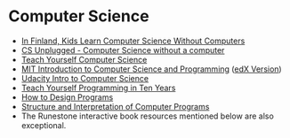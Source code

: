 # Computer Science

* [In Finland, Kids Learn Computer Science Without Computers](https://www.theatlantic.com/education/archive/2017/02/teaching-computer-science-without-computers/517548/)
* [CS Unplugged - Computer Science without a computer](http://csunplugged.org/)
* [Teach Yourself Computer Science](https://teachyourselfcs.com/)
* [MIT Introduction to Computer Science and Programming](https://ocw.mit.edu/courses/electrical-engineering-and-computer-science/6-00sc-introduction-to-computer-science-and-programming-spring-2011/) ([edX Version](https://www.edx.org/course/introduction-computer-science-mitx-6-00-1x-9))
* [Udacity Intro to Computer Science](https://www.udacity.com/course/intro-to-computer-science--cs101)
* [Teach Yourself Programming in Ten Years](http://www.norvig.com/21-days.html)
* [How to Design Programs](http://www.htdp.org/)
* [Structure and Interpretation of Computer Programs](https://mitpress.mit.edu/sicp/full-text/book/book.html)
* The Runestone interactive book resources mentioned below are also exceptional.
